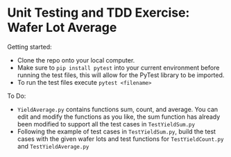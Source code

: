 # Unit Testing and TDD Exercise: Wafer Lot Average 
Getting started: 
- Clone the repo onto your local computer. 
- Make sure to `pip install pytest`  into your current environment before running the test files, this will allow for the PyTest library to be imported.
- To run the test files execute `pytest <filename>`

To Do:
- `YieldAverage.py` contains functions sum, count, and average. You can edit and modify the functions as you like, the sum function has already been modified to support all the test cases in `TestYieldSum.py`
- Following the example of test cases in `TestYieldSum.py`, build the test cases with the given wafer lots and test functions for `TestYieldCount.py` and `TestYieldAverage.py` 
